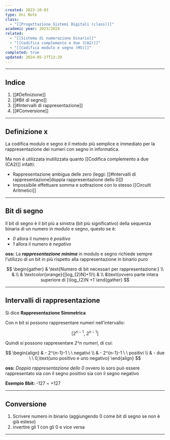 ```yaml
---
created: 2023-10-03
type: Uni Note
class:
  - "[[Progettazione Sistemi Digitali (class)]]"
academic year: 2023/2024
related:
  - "[[Sistema di numerazione binario]]"
  - "[[Codifica complemento a due (CA2)]]"
  - "[[Codifica modulo e segno (MS)]]"
completed: true
updated: 2024-05-27T13:29
---
```

---
## Indice
1. [[#Definizione]]
2. [[#Bit di segno]]
3. [[#Intervalli di rappresentazione]]
4. [[#Conversione]]

---
## Definizione x
La codifica modulo e segno è il metodo più semplice e immediato per la rappresentazione dei numeri con segno in informatica. 

Ma non è utilizzata inutilizzata quanto [[Codifica complemento a due (CA2)]] infatti:
- Rappresentazione ambigua delle zero (leggi: [[#Intervalli di rappresentazione|doppia rappresentazione dello 0]])
- Impossibile effettuare somma e sottrazione con lo stesso [[Circuiti Aritmetici]]

---
## Bit di segno
Il bit di segno è il bit più a sinistra (bit più significativo) della sequenza binaria di un numero in modulo e segno, questo se è:
- *0* allora il numero è *positivo* 
- *1* allora il numero è *negativo*

**oss:** La ***rappresentazione minima*** in modulo e segno richiede sempre l'utilizzo di un bit in più rispetto alla rappresentazione in binario puro

$$
\begin{gather}
& \text{Numero di bit necessari per rappresentazione:} \\
& \\
& \textcolor{orange}{[log_{2}N]+1}\\
& \\
&\text{ovvero parte intera superiore di }\log_{2}N +1
\end{gather}
$$

---
## Intervalli di rappresentazione
Si dice **Rappresentazione Simmetrica**

Con n bit si possono rappresentare numeri nell'intervallo: 

$$ [2^{n-1},\  2^{n-1}]$$

Quindi si possono rappresentare *2^n numeri*, di cui:

$$ 
\begin{align}
& - 2^{n-1}-1 \ \ negativi \\
& - 2^{n-1}-1 \ \ positivi \\
& - due \ \ 0,\text{uno positivo e uno negativo}
\end{align}
$$

**oss:** *Doppia rappresentazione dello 0* ovvero lo soro può essere rappresentato sia con il segno positivo sia con il segno negativo

**Esempio 8bit:** -127 ~ +127

---
## Conversione 
1. Scrivere numero in binario (aggiungendo 0 come bit di segno se non è già esteso)
2. invertire gli 1 con gli 0 e vice versa

---
